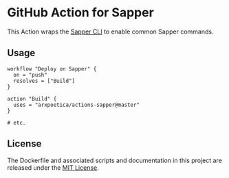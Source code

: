 # GitHub Action for Sapper

This Action wraps the [Sapper CLI](https://github.com/sveltejs/sapper) to enable common Sapper commands.

## Usage

```workflow
workflow "Deploy on Sapper" {
  on = "push"
  resolves = ["Build"]
}

action "Build" {
  uses = "arxpoetica/actions-sapper@master"
}

# etc.
```

## License

The Dockerfile and associated scripts and documentation in this project are released under the [MIT License](LICENSE).
